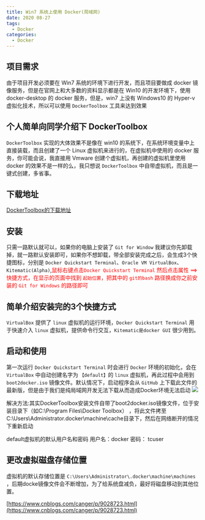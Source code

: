 ```yaml
---
title: Win7 系统上使用 Docker(局域网)
date: 2020 08-27
tags:
  - Docker
categories:
  - Docker
---
```



## 项目需求

由于项目开发必须要在 Win7 系统的环境下进行开发，而且项目要做成 docker 镜像服务，但是在官网上和大多数的资料显示都是在 Win10 的开发环境下，使用 docker-desktop 的 docker 服务，但是，win7 上没有 Windows10 的 Hyper-v 虚拟化技术，所以可以使用 `DockerToolbox` 工具来达到效果


## 个人简单向同学介绍下 DockerToolbox

`DockerToolbox` 实现的大体效果不是像在 win10 的系统下，在系统环境变量中上直接装载，而且创建了一个 Linux 虚拟机来进行的，在虚拟机中使用的 docker 服务，你可能会说，我直接用 Vmware 创建个虚拟机，再创建的虚拟机里使用 docker 的效果不是一样的么，我只想说 `DockerToolbox` 中自带虚拟机，而且是一键式创建，多省事。


## 下载地址

[DockerToolbox的下载地址](https://github.com/docker/toolbox/releases/download/v19.03.1/DockerToolbox-19.03.1.exe)

## 安装

只需一路默认就可以，如果你的电脑上安装了 `Git for Window` 我建议你先卸载掉，就一路默认安装即可，如果你不想卸载，带全部安装完成之后，会生成3个快捷图标，分别是 `Docker Quickstart Terminal`、`Oracle VM VirtualBox`、`Kitematic(Alpha)`,<span style='color:red;'>鼠标右键点击`Docker Quickstart Terminal` 然后点击属性 ==>快捷方式，在显示的页面中找到 `起始位置`，把其中的 `git的bash` 路径换成你之前安装的 `Git for Windows` 的路径即可 </span>

## 简单介绍安装完的3个快捷方式
`VirtualBox` 提供了 `linux` 虚拟机的运行环境，`Docker Quickstart Terminal` 用于快速介入 `linux` 虚拟机，提供命令行交互，`Kitematic是docker GUI` 很少用到。


## 启动和使用
第一次运行 `Docker Quickstart Terminal` 时会进行 `Docker` 环境的初始化，会在 `VirtualBox` 中自动创建名字为 `【default】`的 `linux` 虚拟机，再此过程中会用到 `boot2docker.iso` 镜像文件。默认情况下，启动程序会从 `GitHub` 上下载此文件的最新版，但是由于我们是纯局域网开发无法下载从而造成Docker环境无法启动
![](http://lc-zltjehaI.cn-n1.lcfile.com/827e7cffdcdea1be3d23/docker7-1.png)

解决方法:其实DockerToolbox安装文件自带了boot2docker.iso镜像文件，位于安装目录下（如C:\Program Files\Docker Toolbox） ，将此文件拷至C:\Users\Administrator\.docker\machine\cache目录下，然后在网络断开的情况下重新启动

default虚拟机的默认用户名和密码
用户名：docker   密码： tcuser


## 更改虚拟磁盘存储位置
虚拟机的默认存储位置是 `C:\Users\Administrator\.docker\machine\machines` ，后期docke镜像文件会不断增加，为了给系统盘减负，最好将磁盘移动到其他位置。

[https://www.cnblogs.com/canger/p/9028723.html](https://www.cnblogs.com/canger/p/9028723.html)